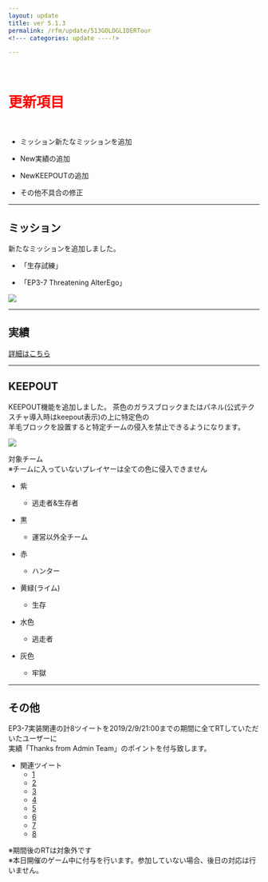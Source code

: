 ```yaml
---
layout: update
title: ver 5.1.3
permalink: /rfm/update/513GOLDGLIDERTour 
<!--- categories: update ----!> 

---
```



<br>
<h1 id="1"><font color="red">更新項目</font></h1><br>


+ <span class="green-badge">ミッション</span>新たなミッションを追加            

+ <span class="red-badge">New</span>実績の追加     

+ <span class="red-badge">New</span>KEEPOUTの追加       

+ <span class="blue-badge">その他</span>不具合の修正  



----------------------------------------------------  
## ミッション                  

新たなミッションを追加しました。　　

+ 「生存試練」    

+ 「EP3-7 Threatening AlterEgo」    
  
<img src="https://web.njj12.net/public/images/rfm/ep/joz7-11.png"><br>
 


----------------------------------------------------  
## 実績                  

[詳細はこちら](https://web.njj12.net/rfm/achievement) <br>



----------------------------------------------------  
## KEEPOUT                    

KEEPOUT機能を追加しました。 
茶色のガラスブロックまたはパネル(公式テクスチャ導入時はkeepout表示)の上に特定色の  
羊毛ブロックを設置すると特定チームの侵入を禁止できるようになります。  

<img src="https://web.njj12.net/public/images/rfm/keepoutblock.png"><br>

対象チーム  
※チームに入っていないプレイヤーは全ての色に侵入できません  
  
+ 紫
  + 逃走者&生存者  
 
+ 黒 
  + 運営以外全チーム  
 
+ 赤
  + ハンター  
 
+ 黄緑(ライム) 
  + 生存  
 
+ 水色 
  + 逃走者  

+ 灰色
  + 牢獄    


----------------------------------------------------  
## その他                

EP3-7実装関連の計8ツイートを2019/2/9/21:00までの期間に全てRTしていただいたユーザーに  
実績「Thanks from Admin Team」のポイントを付与致します。  

+ 関連ツイート
  + [1](https://twitter.com/project_rfm/status/1090249162895966208)   
  + [2](https://twitter.com/project_rfm/status/1091718434671362049)  
  + [3](https://twitter.com/project_rfm/status/1092076742540312576)  
  + [4](https://twitter.com/project_rfm/status/1092438722895785984)  
  + [5](https://twitter.com/project_rfm/status/1092800025833426945)  
  + [6](https://twitter.com/project_rfm/status/1093162426004959232)  
  + [7](https://twitter.com/project_rfm/status/1093524801983938562)  
  + [8](https://twitter.com/project_rfm/status/1093887192227704838)  
  
  
※期間後のRTは対象外です  
※本日開催のゲーム中に付与を行います。参加していない場合、後日の対応は行いません。  
  
  


  
  
